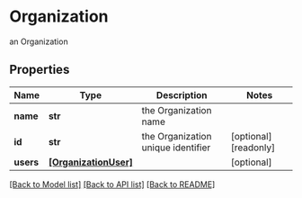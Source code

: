 # Organization

an Organization

## Properties
Name | Type | Description | Notes
------------ | ------------- | ------------- | -------------
**name** | **str** | the Organization name | 
**id** | **str** | the Organization unique identifier | [optional] [readonly] 
**users** | [**[OrganizationUser]**](OrganizationUser.md) |  | [optional] 

[[Back to Model list]](../README.md#documentation-for-models) [[Back to API list]](../README.md#documentation-for-api-endpoints) [[Back to README]](../README.md)


